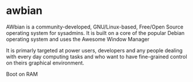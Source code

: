 awbian
======


AWbian is a community-developed, GNU/Linux-based, Free/Open Source operating system for sysadmins. It is built on a core of the popular Debian operating system and uses the Awesome Window Manager

It is primarly targeted at power users, developers and any people dealing with every day computing tasks and who want to have fine-grained control on theirs graphical environment.

Boot on RAM
